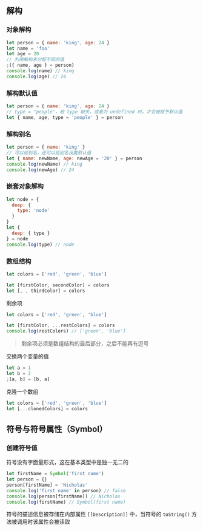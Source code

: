 ## 解构

### 对象解构

```js
let person = { name: 'king', age: 24 }
let name = 'foo'
let age = 20
// 利用解构来分配不同的值
;({ name, age } = person)
console.log(name) // king
console.log(age) // 24
```

### 解构默认值

```js
let person = { name: 'king', age: 24 }
// type = "people"，若 type 缺失，或者为 undefined 时，才会被赋予默认值
let { name, age, type = 'people' } = person
```

### 解构别名

```js
let person = { name: 'king' }
// 可以给别名，还可以给别名设置默认值
let { name: newName, age: newAge = '20' } = person
console.log(newName) // king
console.log(newAge) // 24
```

### 嵌套对象解构

```js
let node = {
  deep: {
    type: 'node'
  }
}
let {
  deep: { type }
} = node
console.log(type) // node
```

### 数组结构

```js
let colors = ['red', 'green', 'blue']

let [firstColor, secondColor] = colors
let [, , thirdColor] = colors
```

剩余项

```js
let colors = ['red', 'green', 'blue']

let [firstColor, ...restColors] = colors
console.log(restColors) // ['green', 'blue']
```

> 剩余项必须是数组结构的最后部分，之后不能再有逗号

交换两个变量的值

```js
let a = 1
let b = 2
;[a, b] = [b, a]
```

克隆一个数组

```js
let colors = ['red', 'green', 'blue']
let [...clonedColors] = colors
```

## 符号与符号属性（Symbol）

### 创建符号值

符号没有字面量形式，这在基本类型中是独一无二的

```js
let firstName = Symbol('first name')
let person = {}
person[firstName] = 'Nicholas'
console.log('first name' in person) // false
console.log(person[firstName]) // Nicholas
console.log(firstName) // Symbol(first name)
```

符号的描述信息被存储在内部属性 `[[Description]]` 中，当符号的 `toString()` 方法被调用时该属性会被读取

